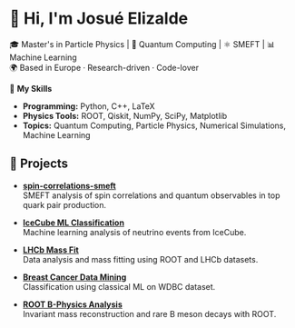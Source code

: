 # 👋 Hi, I'm Josué Elizalde

🎓 Master's in Particle Physics | 🧠 Quantum Computing | ⚛️ SMEFT | 📊 Machine Learning  
🌍 Based in Europe  · Research-driven · Code-lover

🔧 **My Skills**  

- **Programming:** Python, C++, LaTeX  
- **Physics Tools:** ROOT, Qiskit, NumPy, SciPy, Matplotlib  
- **Topics:** Quantum Computing, Particle Physics, Numerical Simulations, Machine Learning  


## 🔬 Projects

- [**spin-correlations-smeft**](https://github.com/GalloElizalde/spin-correlations-smeft)  
  SMEFT analysis of spin correlations and quantum observables in top quark pair production.

- **[IceCube ML Classification](https://github.com/GalloElizalde/icecube-ml-classification)**  
  Machine learning analysis of neutrino events from IceCube.

- **[LHCb Mass Fit](https://github.com/GalloElizalde/lhcb-mass-fit)**  
  Data analysis and mass fitting using ROOT and LHCb datasets.

- **[Breast Cancer Data Mining](https://github.com/GalloElizalde/data-mining-breast-cancer)**  
  Classification using classical ML on WDBC dataset.

- **[ROOT B-Physics Analysis](https://github.com/GalloElizalde/bphysics-root-analysis)**  
  Invariant mass reconstruction and rare B meson decays with ROOT.

<!-- SKILLS SECTION 🛠 **Highlighted Repositories**  -->
<!-- SKILLS SECTION - [**Quantum Simulations and Projects**](https://github.com/yourusername/quantum-simulations): A collection of quantum algorithms and physics simulations.-->  
<!-- SKILLS SECTION - [**Particle Physics Analysis**](https://github.com/yourusername/particle-physics): Scripts and tools for particle collision data analysis and Monte Carlo methods.  -->

